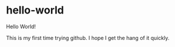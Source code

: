 # hello-world

Hello World!

This is my first time trying github.
I hope I get the hang of it quickly.
